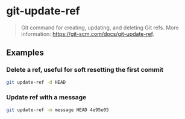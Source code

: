 # git-update-ref

> Git command for creating, updating, and deleting Git refs. More information: <https://git-scm.com/docs/git-update-ref>.

## Examples

### Delete a ref, useful for soft resetting the first commit

```bash
git update-ref -d HEAD
```

### Update ref with a message

```bash
git update-ref -m message HEAD 4e95e05
```
